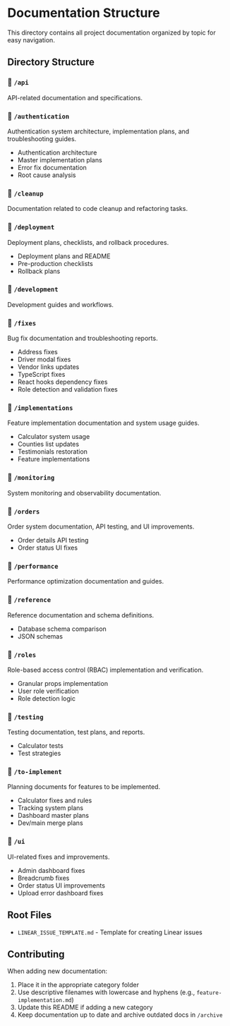 # Documentation Structure

This directory contains all project documentation organized by topic for easy navigation.

## Directory Structure

### 📁 `/api`
API-related documentation and specifications.

### 📁 `/authentication`
Authentication system architecture, implementation plans, and troubleshooting guides.
- Authentication architecture
- Master implementation plans
- Error fix documentation
- Root cause analysis

### 📁 `/cleanup`
Documentation related to code cleanup and refactoring tasks.

### 📁 `/deployment`
Deployment plans, checklists, and rollback procedures.
- Deployment plans and README
- Pre-production checklists
- Rollback plans

### 📁 `/development`
Development guides and workflows.

### 📁 `/fixes`
Bug fix documentation and troubleshooting reports.
- Address fixes
- Driver modal fixes
- Vendor links updates
- TypeScript fixes
- React hooks dependency fixes
- Role detection and validation fixes

### 📁 `/implementations`
Feature implementation documentation and system usage guides.
- Calculator system usage
- Counties list updates
- Testimonials restoration
- Feature implementations

### 📁 `/monitoring`
System monitoring and observability documentation.

### 📁 `/orders`
Order system documentation, API testing, and UI improvements.
- Order details API testing
- Order status UI fixes

### 📁 `/performance`
Performance optimization documentation and guides.

### 📁 `/reference`
Reference documentation and schema definitions.
- Database schema comparison
- JSON schemas

### 📁 `/roles`
Role-based access control (RBAC) implementation and verification.
- Granular props implementation
- User role verification
- Role detection logic

### 📁 `/testing`
Testing documentation, test plans, and reports.
- Calculator tests
- Test strategies

### 📁 `/to-implement`
Planning documents for features to be implemented.
- Calculator fixes and rules
- Tracking system plans
- Dashboard master plans
- Dev/main merge plans

### 📁 `/ui`
UI-related fixes and improvements.
- Admin dashboard fixes
- Breadcrumb fixes
- Order status UI improvements
- Upload error dashboard fixes

## Root Files

- `LINEAR_ISSUE_TEMPLATE.md` - Template for creating Linear issues

## Contributing

When adding new documentation:
1. Place it in the appropriate category folder
2. Use descriptive filenames with lowercase and hyphens (e.g., `feature-implementation.md`)
3. Update this README if adding a new category
4. Keep documentation up to date and archive outdated docs in `/archive`
